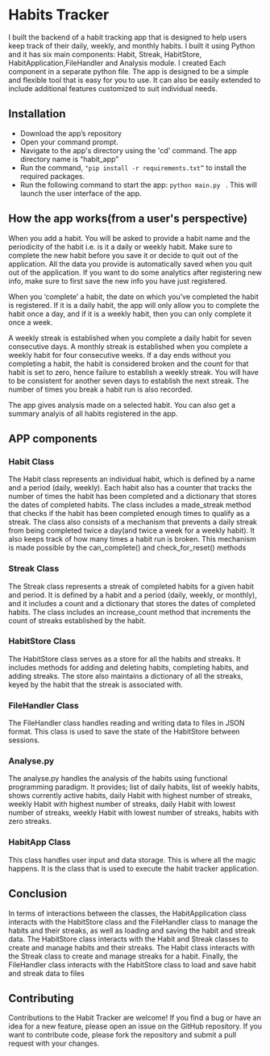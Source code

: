 # Habits Tracker
I built the backend of a habit tracking app that is designed to help users keep track of their daily, weekly, and monthly habits. I built it using Python and it has six main components: Habit, Streak, HabitStore, HabitApplication,FileHandler and Analysis module. I created Each component in a separate python file. The app is designed to be a simple and flexible tool that is easy for you to use. It can also be easily extended to include additional features customized to suit individual needs.

## Installation
* Download the app’s repository
* Open your command prompt.
* Navigate to the app's directory using the 'cd' command. The app directory name is
“habit_app”
* Run the command, ``` "pip install -r requirements.txt” ``` to install the required packages.
* Run the following command to start the app:
```python main.py ``` .
This will launch the user interface of the app.

## How the app works(from a user's perspective)
When you add a habit. You will be asked to provide a habit name and the periodicity of the habit i.e. is it a daily or weekly habit. Make sure to complete the new habit before you save it or decide to quit out of the application. All the data you provide is automatically saved when you quit out of the application. If you want to do some analytics after registering new info, make sure to first save the new info you have just registered.

When you ‘complete’ a habit, the date on which you’ve completed the habit is registered. If it is a daily habit, the app will only allow you to complete the habit once a day, and if it is a weekly habit, then you can only complete it once a week.

A weekly streak is established when you complete a daily habit for seven consecutive days. A monthly streak is established when you complete a weekly habit for four consecutive weeks. If a day ends without you completing a habit, the habit is considered broken and the count for that habit is set to zero, hence failure to establish a weekly streak. You will have to be consistent for another seven days to establish the next streak. The number of times you break a habit run is also recorded.

The app gives analysis made on a selected habit. You can also get a summary analyis of all habits registered in the app.

## APP components

### Habit Class
The Habit class represents an individual habit, which is defined by a name and a period (daily, weekly). Each habit also has a counter that tracks the number of times the habit has been completed and a dictionary that stores the dates of completed habits. The class includes a made_streak method that checks if the habit has been completed enough times to qualify as a streak. The class also consists of a mechanism that prevents a daily streak from being completed twice a day(and twice a week for a weekly habit). It also keeps track of how many times a habit run is broken. This mechanism is made possible by the can_complete() and check_for_reset() methods

### Streak Class
The Streak class represents a streak of completed habits for a given habit and period. It is defined by a habit and a period (daily, weekly, or monthly), and it includes a count and a dictionary that stores the dates of completed habits. The class includes an increase_count method that increments the count of streaks established by the habit.

### HabitStore Class
The HabitStore class serves as a store for all the habits and streaks. It includes methods for adding and deleting habits, completing habits, and adding streaks. The store also maintains a dictionary of all the streaks, keyed by the habit that the streak is associated with.

### FileHandler Class
The FileHandler class handles reading and writing data to files in JSON format. This class is used to save the state of the HabitStore between sessions.

### Analyse.py
The analyse.py handles the analysis of the habits using functional programming paradigm. It provides; list of daily habits, list of weekly habits, shows currently active habits, daily Habit with highest number of streaks, weekly Habit with highest number of streaks, daily Habit with lowest number of streaks, weekly Habit with lowest number of streaks, habits with zero streaks.

### HabitApp Class
This class handles user input and data storage. This is where all the magic happens. It is the class that is used to execute the habit tracker application.


## Conclusion
In terms of interactions between the classes, the HabitApplication class interacts with the HabitStore class and the FileHandler class to manage the habits and their streaks, as well as loading and saving the habit and streak data. The HabitStore class interacts with the Habit and Streak classes to create and manage habits and their streaks. The Habit class interacts with the Streak class to create and manage streaks for a habit. Finally, the FileHandler class interacts with the HabitStore class to load and save habit and streak data to files

## Contributing
Contributions to the Habit Tracker are welcome! If you find a bug or have an idea for a new feature, please open an issue on the GitHub repository. If you want to contribute code, please fork the repository and submit a pull request with your changes.




